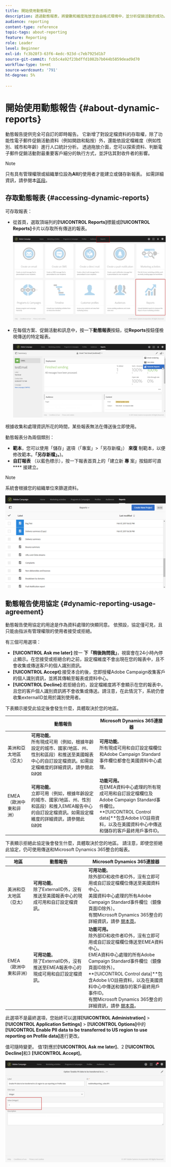 ```yaml
---
title: 開始使用動態報告
description: 透過動態報表，將變數和維度拖放至自由格式環境中，並分析促銷活動的成功。
audience: reporting
content-type: reference
topic-tags: about-reporting
feature: Reporting
role: Leader
level: Beginner
exl-id: fc3b28f3-63f6-4edc-923d-c7eb7925d1b7
source-git-commit: fcb5c4a92f23bdffd1082b7b044b5859dead9d70
workflow-type: tm+mt
source-wordcount: '791'
ht-degree: 5%

---
```


# 開始使用動態報告 {#about-dynamic-reports}

動態報告提供完全可自訂的即時報告。 它新增了對設定檔資料的存取權，除了功能性電子郵件促銷活動資料（例如開啟和點按）外，還能依設定檔維度（例如性別、城市和年齡）進行人口統計分析。 透過拖放介面，您可以探索資料、判斷電子郵件促銷活動對最重要客戶細分的執行方式，並評估其對收件者的影響。

>[!NOTE]
>
>只有具有管理權限或組織單位設為&#x200B;**All**&#x200B;的使用者才能建立或儲存新報表。 如需詳細資訊，請參閱本[區段](../../administration/using/users-management.md)。

## 存取動態報表 {#accessing-dynamic-reports}

可存取報表：

* 從首頁，選取頂端列的&#x200B;**[!UICONTROL Reports]**&#x200B;標籤或&#x200B;**[!UICONTROL Reports]**&#x200B;卡片以存取所有傳送的報表。

   ![](assets/campaign_reports_access.png)

* 在每個方案、促銷活動和訊息中，按一下&#x200B;**動態報表**&#x200B;按鈕，從&#x200B;**Reports**&#x200B;按鈕僅檢視傳送的特定報表。

   ![](assets/campaign_reports_description.png)

根據收集和處理資訊所花的時間，某些報表無法在傳送後立即使用。

動態報表分為兩個類別：

* **範本**，您可以使用「儲存」選項（「專案」>「另存新檔」） **來復** 制範本，以便修改範本。**「另存新檔」。**)。
* **自訂報表** （以藍色標示），按一下報表首頁上的「建立新 **專** 案」按鈕即可直 **** 接建立。

>[!NOTE]
>
>系統會根據您的組織單位來篩選資料。

![](assets/dynamic_report_overview.png)

## 動態報告使用協定 {#dynamic-reporting-usage-agreement}

動態報告使用協定的用途是作為資料處理的快顯同意。 依預設，協定僅可見，且只能由指派有管理權限的使用者接受或拒絕。

有三個可用選項：

* **[!UICONTROL Ask me later]**:按一 **下「稍後詢問我」**，視窗會在24小時內停止顯示。在您接受或拒絕合約之前，設定檔維度不會出現在您的報表中，且不會收集或傳送客戶的個人識別資訊。
* **[!UICONTROL Accept]**:接受本合約後，您即授權Adobe Campaign收集客戶的個人識別資訊，並將其傳輸至報表或資料中心。
* **[!UICONTROL Decline]**:若拒絕合約，設定檔維度將不會顯示在您的報表中，且您的客戶個人識別資訊將不會收集或傳送。請注意，在此情況下，系統仍會收集externalID並用於識別使用者。

下表顯示接受此協定後會發生什麼，具體取決於您的地區。

|  | 動態報告 | Microsoft Dynamics 365連接器 |
|---|---|---|
| 美洲和亞太地區（亞太） | **可用功能**。<br>所有現成可用（例如，根據年齡設定的城市、國家/地區、州、性別和區段）和推送至美國報表中心的自訂設定檔資訊。如需設定檔維度的詳細資訊，請參閱此[page](../../reporting/using/list-of-components-.md) | **可用功能**。<br>所有現成可用和自訂設定檔欄位和Adobe Campaign Standard事件欄位都會在美國資料中心處理。 |
| EMEA（歐洲中東和非洲） | **可用功能**。<br>立即可用（例如，根據年齡設定的城市、國家/地區、州、性別和區段）和推入EMEA報告中心的自訂設定檔資訊。如需設定檔維度的詳細資訊，請參閱此[page](../../reporting/using/list-of-components-.md) | **功能可用。** <br>在EMEA資料中心處理的所有現成可用和自訂設定檔欄位及Adobe Campaign Standard事件欄位。<br>**[!UICONTROL Control data]**包含Adobe I/O註冊資料，以及在美國資料中心中傳送和儲存的客戶最終用戶事件ID。 |

下表顯示拒絕此協定後會發生什麼，具體取決於您的地區。 請注意，即使您拒絕此協定，仍可使用傳送和Microsoft Dynamics 365整合的報表。

| 地區 | 動態報告 | Microsoft Dynamics 365連接器 |
|---|---|---|
| 美洲和亞太地區（亞太） | **可用功能**。<br> 除了ExternalID外，沒有推送至美國報表中心的現成可用和自訂設定檔資訊。 | **可用功能**。<br>除外部ID和收件者ID外，沒有立即可用或自訂設定檔欄位傳送至美國資料中心。<br>美國資料中心處理的所有Adobe Campaign Standard事件欄位（鏡像頁面ID除外）。<br>有關Microsoft Dynamics 365整合的詳細資訊，請參 [閱本頁](../../integrating/using/d365-acs-get-started.md)。 |
| EMEA（歐洲中東和非洲） | **可用功能**。<br>除了ExternalID外，沒有推送至EMEA報表中心的現成可用和自訂設定檔資訊。 | **功能可用。** <br>除外部ID和收件者ID外，沒有立即可用或自訂設定檔欄位傳送至EMEA資料中心。<br>EMEA資料中心處理的所有Adobe Campaign Standard事件欄位（鏡像頁面ID除外）。<br>**[!UICONTROL Control data]**包含Adobe I/O註冊資料，以及在美國資料中心中傳送和儲存的客戶最終用戶事件ID。<br>有關Microsoft Dynamics 365整合的詳細資訊，請參 [閱本頁](../../integrating/using/d365-acs-get-started.md)。 |

此選項不是最終選項，您始終可以選擇&#x200B;**[!UICONTROL Administration]** > **[!UICONTROL Application Settings]** > **[!UICONTROL Options]**&#x200B;中的&#x200B;**[!UICONTROL Enable PII data to be transferred to US region to use reporting on Profile data]**&#x200B;進行更改。

值可隨時變更。 值1對應於&#x200B;**[!UICONTROL Ask me later]**、2 **[!UICONTROL Decline]**&#x200B;和3 **[!UICONTROL Accept]**。

![](assets/pii_window_2.png)
